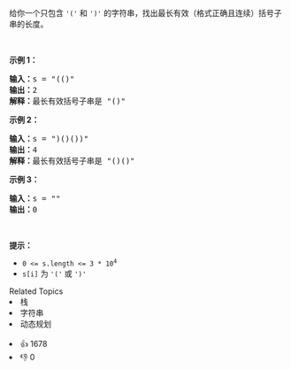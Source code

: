 <p>给你一个只包含 <code>'('</code> 和 <code>')'</code> 的字符串，找出最长有效（格式正确且连续）括号子串的长度。</p>

<p> </p>

<div class="original__bRMd">
<div>
<p><strong>示例 1：</strong></p>

<pre>
<strong>输入：</strong>s = "(()"
<strong>输出：</strong>2
<strong>解释：</strong>最长有效括号子串是 "()"
</pre>

<p><strong>示例 2：</strong></p>

<pre>
<strong>输入：</strong>s = ")()())"
<strong>输出：</strong>4
<strong>解释：</strong>最长有效括号子串是 "()()"
</pre>

<p><strong>示例 3：</strong></p>

<pre>
<strong>输入：</strong>s = ""
<strong>输出：</strong>0
</pre>

<p> </p>

<p><strong>提示：</strong></p>

<ul>
	<li><code>0 <= s.length <= 3 * 10<sup>4</sup></code></li>
	<li><code>s[i]</code> 为 <code>'('</code> 或 <code>')'</code></li>
</ul>
</div>
</div>
<div><div>Related Topics</div><div><li>栈</li><li>字符串</li><li>动态规划</li></div></div><br><div><li>👍 1678</li><li>👎 0</li></div>